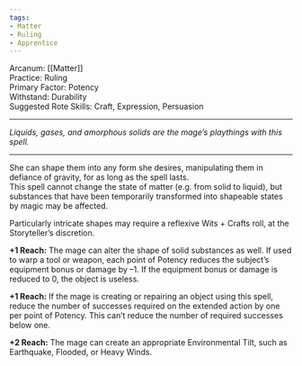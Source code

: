 ```yaml
---
tags:
- Matter
- Ruling
- Apprentice
---
```


Arcanum: [[Matter]]\
Practice: Ruling\
Primary Factor: Potency\
Withstand: Durability\
Suggested Rote Skills: Craft, Expression, Persuasion

---

_Liquids, gases, and amorphous solids are the mage’s playthings with this spell._

---

She can shape them into any form she desires, manipulating them in defiance of gravity, for as long as the spell lasts.\
This spell cannot change the state of matter (e.g. from solid to liquid), but substances that have been temporarily transformed into shapeable states by magic may be affected. 

Particularly intricate shapes may require a reflexive Wits + Crafts roll, at the Storyteller’s discretion.

**+1 Reach:** The mage can alter the shape of solid substances as well. If used to warp a tool or weapon, each point of Potency reduces the subject’s equipment bonus or damage by –1. If the equipment bonus or damage is reduced to 0, the object is useless.

**+1 Reach:** If the mage is creating or repairing an object using this spell, reduce the number of successes required on the extended action by one per point of Potency. This can’t reduce the number of required successes below one.

**+2 Reach:** The mage can create an appropriate Environmental Tilt, such as Earthquake, Flooded, or Heavy Winds.